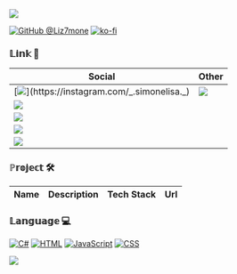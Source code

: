 <img src="https://github.com/dekrypted/dekrypted/blob/output/github-contribution-grid-snake-dark.svg#gh-dark-mode-only">

[![GitHub @Liz7mone](https://img.shields.io/github/followers/Liz7mone?label=follow&style=social)](https://github.com/Liz7mone)
[![ko-fi](https://ko-fi.com/img/githubbutton_sm.svg)](https://ko-fi.com/M4M013Y6HD)

### 𝕃𝕚𝕟𝕜 🔗
| Social | Other |
| ------ | ----- |
| [![](https://img.shields.io/badge/-__.simonelisa.__-purple?style=flat-square&logo=Instagram&logoColor=white&link=https://instagram.com/_.simonelisa._)](https://instagram.com/_.simonelisa._) | [![](https://img.shields.io/badge/-Spatium💫-blue?style=flat-square&logo=Discord&logoColor=white&link=https://discord.gg/3DB959S88z)](https://discord.gg/3DB959S88z)
| [![](https://img.shields.io/badge/-@Liz7mone-white?style=flat-square&logo=Telegram&logoColor=blue&link=https://t.me/Liz7mone)](https://t.me/Liz7mone) | 
| [![](https://img.shields.io/badge/-@Liz7mone-black?style=flat-square&logo=Tiktok&logoColor=white&link=https://www.tiktok.com/@liz7mone)](https://www.tiktok.com/@Liz7mone)
| [![](https://img.shields.io/badge/-Liz7mone-%23FF0000?style=flat-square&logo=Youtube&logoColor=white&link=https://www.youtube.com/@Liz7mone0)](https://www.youtube.com/@Liz7mone0)
| [![](https://img.shields.io/badge/-@Liz7mone0-darkblue?style=flat-square&logo=Paypal&logoColor=blue&link=https://https://paypal.me/Liz7mone0?country.x=IT&locale.x=it_IT)](https://paypal.me/Liz7mone0?country.x=IT&locale.x=it_IT)

### ℙ𝕣𝕠𝕛𝕖𝕔𝕥 🛠
| Name | Description | Tech Stack | Url |
| ---- | ----------- | ---------- | --- |

### 𝕃𝕒𝕟𝕘𝕦𝕒𝕘𝕖 💻
[![C#](https://custom-icon-badges.demolab.com/badge/C%23-%23239120.svg?logo=cshrp&logoColor=white)](#)
[![HTML](https://img.shields.io/badge/HTML-%23E34F26.svg?logo=html5&logoColor=white)](#)
[![JavaScript](https://img.shields.io/badge/JavaScript-F7DF1E?logo=javascript&logoColor=000)](#)
[![CSS](https://img.shields.io/badge/CSS-1572B6?logo=css3&logoColor=fff)](#)

<!--

<img src="tenor.gif" width="1500">

Other
-
> [!NOTE]
> Useful information that users should know, even when skimming content.

> [!TIP]
> Helpful advice for doing things better or more easily.

> [!IMPORTANT]
> Key information users need to know to achieve their goal.

> [!WARNING]
> Urgent info that needs immediate user attention to avoid problems.

> [!CAUTION]
> Advises about risks or negative outcomes of certain actions.
-->

![](https://raw.githubusercontent.com/Trilokia/Trilokia/379277808c61ef204768a61bbc5d25bc7798ccf1/bottom_header.svg)
